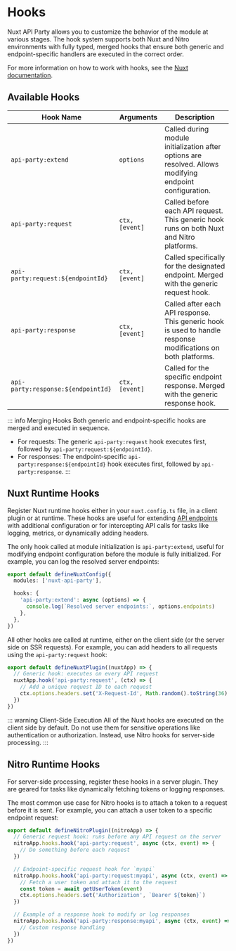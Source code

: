 # Hooks

Nuxt API Party allows you to customize the behavior of the module at various stages. The hook system supports both Nuxt and Nitro environments with fully typed, merged hooks that ensure both generic and endpoint-specific handlers are executed in the correct order.

For more information on how to work with hooks, see the [Nuxt documentation](https://nuxt.com/docs/guide/going-further/hooks).

## Available Hooks

| Hook Name                          | Arguments           | Description                                                                                              |
| ---------------------------------- | ------------------- | -------------------------------------------------------------------------------------------------------- |
| `api-party:extend`                 | `options`           | Called during module initialization after options are resolved. Allows modifying endpoint configuration. |
| `api-party:request`                | `ctx, [event]`      | Called before each API request. This generic hook runs on both Nuxt and Nitro platforms. |
| `api-party:request:${endpointId}`  | `ctx, [event]`      | Called specifically for the designated endpoint. Merged with the generic request hook. |
| `api-party:response`               | `ctx, [event]`      | Called after each API response. This generic hook is used to handle response modifications on both platforms. |
| `api-party:response:${endpointId}` | `ctx, [event]`      | Called for the specific endpoint response. Merged with the generic response hook. |

::: info Merging Hooks
Both generic and endpoint-specific hooks are merged and executed in sequence.

- For requests: The generic `api-party:request` hook executes first, followed by `api-party:request:${endpointId}`.
- For responses: The endpoint-specific `api-party:response:${endpointId}` hook executes first, followed by `api-party:response`.
:::

## Nuxt Runtime Hooks

Register Nuxt runtime hooks either in your `nuxt.config.ts` file, in a client plugin or at runtime. These hooks are useful for extending [API endpoints](/essentials/module-configuration#apiparty-endpoints) with additional configuration or for intercepting API calls for tasks like logging, metrics, or dynamically adding headers.

The only hook called at module initialization is `api-party:extend`, useful for modifying endpoint configuration before the module is fully initialized. For example, you can log the resolved server endpoints:

```ts [nuxt.config.ts]
export default defineNuxtConfig({
  modules: ['nuxt-api-party'],

  hooks: {
    'api-party:extend': async (options) => {
      console.log(`Resolved server endpoints:`, options.endpoints)
    },
  },
})
```

All other hooks are called at runtime, either on the client side (or the server side on SSR requests). For example, you can add headers to all requests using the `api-party:request` hook:

```ts [plugins/my-plugin.ts]
export default defineNuxtPlugin((nuxtApp) => {
  // Generic hook: executes on every API request
  nuxtApp.hook('api-party:request', (ctx) => {
    // Add a unique request ID to each request
    ctx.options.headers.set('X-Request-Id', Math.random().toString(36).substring(7))
  })
})
```

::: warning Client-Side Execution
All of the Nuxt hooks are executed on the client side by default. Do not use them for sensitive operations like authentication or authorization. Instead, use Nitro hooks for server-side processing.
:::

## Nitro Runtime Hooks

For server-side processing, register these hooks in a server plugin. They are geared for tasks like dynamically fetching tokens or logging responses.

The most common use case for Nitro hooks is to attach a token to a request before it is sent. For example, you can attach a user token to a specific endpoint request:

```ts [server/plugins/my-plugin.ts]
export default defineNitroPlugin((nitroApp) => {
  // Generic request hook: runs before any API request on the server
  nitroApp.hooks.hook('api-party:request', async (ctx, event) => {
    // Do something before each request
  })

  // Endpoint-specific request hook for `myapi`
  nitroApp.hooks.hook('api-party:request:myapi', async (ctx, event) => {
    // Fetch a user token and attach it to the request
    const token = await getUserToken(event)
    ctx.options.headers.set('Authorization', `Bearer ${token}`)
  })

  // Example of a response hook to modify or log responses
  nitroApp.hooks.hook('api-party:response:myapi', async (ctx, event) => {
    // Custom response handling
  })
})
```
